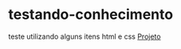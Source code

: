 # testando-conhecimento
teste utilizando alguns itens html e css
<a href="https://geffersoncosta.github.io/testando-conhecimento/">Projeto</a>
